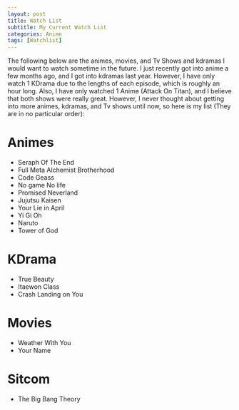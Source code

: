 ```yaml
---
layout: post
title: Watch List
subtitle: My Current Watch List
categories: Anime 
tags: [Watchlist]
---
```


The following below are the animes, movies, and Tv Shows and kdramas I would want to watch sometime in the future. I just recently got into anime a few months ago, and I got into kdramas last year. However, I have only watch 1 KDrama due to the lengths of each episode, which is roughly an hour long. Also, I have only watched 1 Anime (Attack On Titan), and I believe that both shows were really great. However, I never thought about getting into more animes, kdramas, and Tv shows until now, so here is my list (They are in no particular order):

# Animes 
* Seraph Of The End  
* Full Meta Alchemist Brotherhood   
* Code Geass  
* No game No life  
* Promised Neverland  
* Jujutsu Kaisen  
* Your Lie in April 
* Yi Gi Oh  
* Naruto   
* Tower of God  

# KDrama 
* True Beauty  
* Itaewon Class  
* Crash Landing on You   

# Movies 
* Weather With You  
* Your Name  

# Sitcom
* The Big Bang Theory
